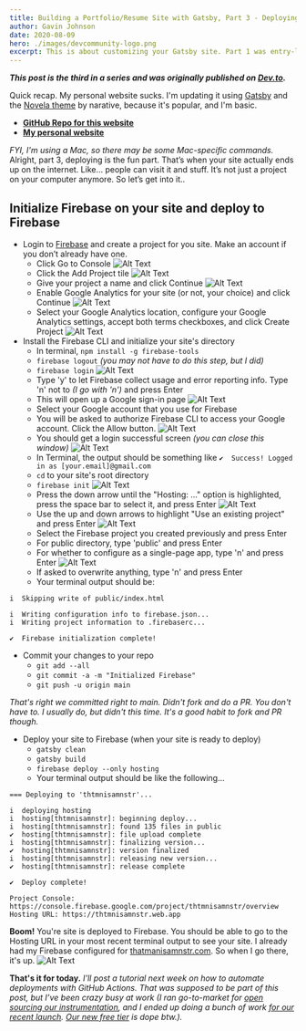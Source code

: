 ```yaml
---
title: Building a Portfolio/Resume Site with Gatsby, Part 3 - Deploying to Firebase
author: Gavin Johnson
date: 2020-08-09
hero: ./images/devcommunity-logo.png
excerpt: This is about customizing your Gatsby site. Part 1 was entry-level. Part 2 was work. This is part 3, deploying. When all your work goes public.
---
```

***This post is the third in a series and was originally published on [Dev.to](https://dev.to/thtmnisamnstr/building-a-portfolio-resume-site-with-gatsby-part-3-deploying-to-firebase-2a19).***
<br />

Quick recap. My personal website sucks. I'm updating it using [Gatsby](https://www.gatsbyjs.org) and the [Novela theme](https://github.com/narative/gatsby-theme-novela) by narative, because it's popular, and I'm basic.

* **[GitHub Repo for this website](https://github.com/thtmnisamnstr/thtmnisamnstr-dotcom)**
* **[My personal website](https://thtmnisamnstr.com)**

*FYI, I'm using a Mac, so there may be some Mac-specific commands.*
<br/>
Alright, part 3, deploying is the fun part. That’s when your site actually ends up on the internet. Like... people can visit it and stuff. It’s not just a project on your computer anymore. So let’s get into it..

## Initialize Firebase on your site and deploy to Firebase
* Login to [Firebase](https://firebase.google.com) and create a project for you site. Make an account if you don’t already have one.
  * Click Go to Console
![Alt Text](./images/kf84rw2qsqs6fz2tgupw.png)
  * Click the Add Project tile
![Alt Text](./images/x5tqo9k76n6ifymeutgw.png)
  * Give your project a name and click Continue
![Alt Text](./images/6ntv93vay6iljg95oykf.png)
  * Enable Google Analytics for your site (or not, your choice) and click Continue
![Alt Text](./images/ie1zmddggwrhpyfpgodu.png)
  * Select your Google Analytics location, configure your Google Analytics settings, accept both terms checkboxes, and click Create Project
![Alt Text](./images/lvsmaviqxaczoc1ohetj.png)
* Install the Firebase CLI and initialize your site's directory
  * In terminal, `npm install -g firebase-tools`
  * `firebase logout` *(you may not have to do this step, but I did)*
  * `firebase login`
![Alt Text](./images/gtud5r9sfe8gz7whz3lj.png)
  * Type 'y' to let Firebase collect usage and error reporting info. Type 'n' not to *(I go with 'n')* and press Enter
  * This will open up a Google sign-in page
![Alt Text](./images/ibxfubbddgk0e8fv9f31.png)
  * Select your Google account that you use for Firebase
  * You will be asked to authorize Firebase CLI to access your Google account. Click the Allow button.
![Alt Text](./images/c2umx2w26qkllo7rrwlg.png)
  * You should get a login successful screen *(you can close this window)*
![Alt Text](./images/jp7u6iy43q4zirokgyv0.png)
  * In Terminal, the output should be something like `✔  Success! Logged in as [your.email]@gmail.com`
  * `cd` to your site's root directory
  * `firebase init`
![Alt Text](./images/9zw5z9vx2jl1tskm3mp1.png)
  * Press the down arrow until the "Hosting: ..." option is highlighted, press the space bar to select it, and press Enter
![Alt Text](./images/7o3flez7sxb8dk6sl9ih.png)
  * Use the up and down arrows to highlight "Use an existing project" and press Enter
![Alt Text](./images/43msfvtua526daoisewl.png)
  * Select the Firebase project you created previously and press Enter
  * For public directory, type 'public' and press Enter
  * For whether to configure as a single-page app, type 'n' and press Enter
![Alt Text](./images/h44q0whop8hzi5zf5kn6.png)
  * If asked to overwrite anything, type 'n' and press Enter
  * Your terminal output should be:

```
i  Skipping write of public/index.html

i  Writing configuration info to firebase.json...
i  Writing project information to .firebaserc...

✔  Firebase initialization complete!
```

* Commit your changes to your repo
  * `git add --all`
  * `git commit -a -m "Initialized Firebase"`
  * `git push -u origin main`

*That's right we committed right to main. Didn't fork and do a PR. You don't have to. I usually do, but didn't this time. It's a good habit to fork and PR though.*

* Deploy your site to Firebase (when your site is ready to deploy)
  * `gatsby clean`
  * `gatsby build`
  * `firebase deploy --only hosting`
  * Your terminal output should be like the following...

```
=== Deploying to 'thtmnisamnstr'...

i  deploying hosting
i  hosting[thtmnisamnstr]: beginning deploy...
i  hosting[thtmnisamnstr]: found 135 files in public
✔  hosting[thtmnisamnstr]: file upload complete
i  hosting[thtmnisamnstr]: finalizing version...
✔  hosting[thtmnisamnstr]: version finalized
i  hosting[thtmnisamnstr]: releasing new version...
✔  hosting[thtmnisamnstr]: release complete

✔  Deploy complete!

Project Console: https://console.firebase.google.com/project/thtmnisamnstr/overview
Hosting URL: https://thtmnisamnstr.web.app
```

**Boom!** You're site is deployed to Firebase. You should be able to go to the Hosting URL in your most recent terminal output to see your site. I already had my Firebase configured for [thatmanisamnstr.com](https://thtmnisamnstr.com). So when I go there, it's up.
![Alt Text](./images/cxt02ivd63fo9x5bguus.png)

**That's it for today.**
*I'll post a tutorial next week on how to automate deployments with GitHub Actions. That was supposed to be part of this post, but I’ve been crazy busy at work (I ran go-to-market for [open sourcing our instrumentation](https://blog.newrelic.com/product-news/introducing-open-source-agents-and-projects/), and I ended up doing a bunch of work [for our recent launch](https://blog.newrelic.com/product-news/new-relic-one-observability-made-simple/). [Our new free tier](https://dev.to/newrelic/how-to-sign-up-for-new-relic-s-new-perpetual-free-tier-1ebn) is dope btw.).*
